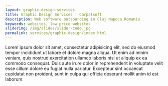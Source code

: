```yaml
---
layout: graphic-design-services
title: Graphic Design Services | Carpatsoft
description: Web software outsourcing in Cluj Napoca Romania
keywords: websites, low price websites 
sliderimg: /img/slides/slider-code.jpg
permalink: services/graphic-design/index.html
---
```


Lorem ipsum dolor sit amet, consectetur adipisicing elit, sed do eiusmod
tempor incididunt ut labore et dolore magna aliqua. Ut enim ad minim veniam,
quis nostrud exercitation ullamco laboris nisi ut aliquip ex ea commodo
consequat. Duis aute irure dolor in reprehenderit in voluptate velit esse
cillum dolore eu fugiat nulla pariatur. Excepteur sint occaecat cupidatat non
proident, sunt in culpa qui officia deserunt mollit anim id est laborum.